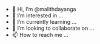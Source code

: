 - 👋 Hi, I’m @malithdayanga
- 👀 I’m interested in ...
- 🌱 I’m currently learning ...
- 💞️ I’m looking to collaborate on ...
- 📫 How to reach me ...

<!---
malithdayanga/malithdayanga is a ✨ special ✨ repository because its `README.md` (this file) appears on your GitHub profile.
You can click the Preview link to take a look at your changes.
--->
